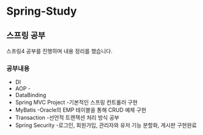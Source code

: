 # Spring-Study
## 스프링 공부

스프링4 공부를 진행하며 내용 정리를 했습니다.

### 공부내용

* DI
* AOP -
* DataBinding 
* Spring MVC Project   -기본적인 스프링 컨트롤러 구현
* MyBatis   -Oracle의 EMP 테이블을 통해 CRUD 예제 구현
* Transaction   -선언적 트랜잭션 처리 방식 공부
* Spring Security   -로그인, 회원가입, 관리자와 유저 기능 분할화, 게시판 구현완료
